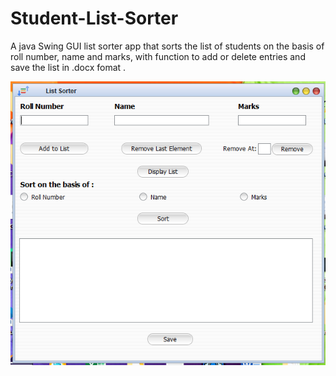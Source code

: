 # Student-List-Sorter
A java Swing GUI list sorter app that sorts the list of students on the basis of roll number, name and marks, with function to add or delete entries and save the list in .docx fomat . 

![ListSorter](./images/ListSorter.PNG)
